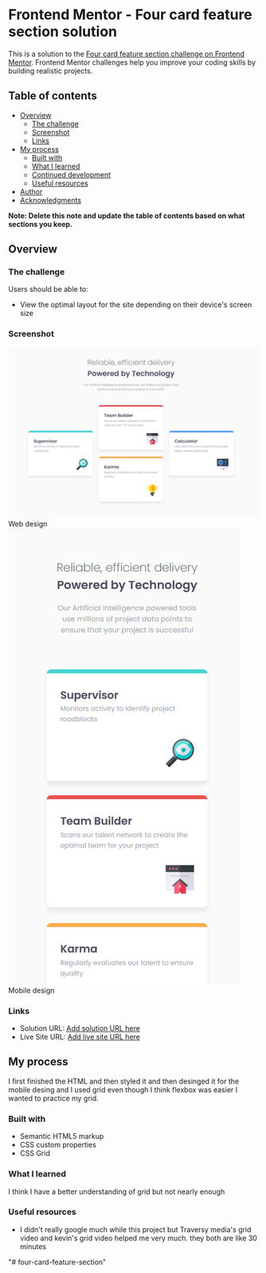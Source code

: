 # Frontend Mentor - Four card feature section solution

This is a solution to the [Four card feature section challenge on Frontend Mentor](https://www.frontendmentor.io/challenges/four-card-feature-section-weK1eFYK). Frontend Mentor challenges help you improve your coding skills by building realistic projects. 

## Table of contents

- [Overview](#overview)
  - [The challenge](#the-challenge)
  - [Screenshot](#screenshot)
  - [Links](#links)
- [My process](#my-process)
  - [Built with](#built-with)
  - [What I learned](#what-i-learned)
  - [Continued development](#continued-development)
  - [Useful resources](#useful-resources)
- [Author](#author)
- [Acknowledgments](#acknowledgments)

**Note: Delete this note and update the table of contents based on what sections you keep.**

## Overview

### The challenge

Users should be able to:

- View the optimal layout for the site depending on their device's screen size

### Screenshot

![](./Preview/Web-preview.png)
Web design
![](./Preview/mobile_preview.png)
Mobile design

### Links

- Solution URL: [Add solution URL here](https://your-solution-url.com)
- Live Site URL: [Add live site URL here](https://your-live-site-url.com)

## My process

I first finished the HTML and then styled it and then desinged it for the mobile desing and I used grid even though I think flexbox was easier I wanted to practice my grid.

### Built with

- Semantic HTML5 markup
- CSS custom properties
- CSS Grid

### What I learned

I think I have a better understanding of grid but not nearly enough

### Useful resources

- I didn't really google much while this project but Traversy media's grid video and kevin's grid video helped me very much. they both are like 30 minutes

"# four-card-feature-section" 
